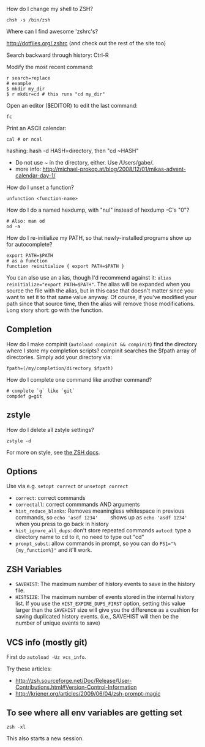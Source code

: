 How do I change my shell to ZSH?

    chsh -s /bin/zsh

Where can I find awesome 'zshrc's?

http://dotfiles.org/.zshrc (and check out the rest of the site too)

Search backward through history: Ctrl-R

Modify the most recent command:

    r search=replace
    # example
    $ mkdir my_dir
    $ r mkdir=cd # this runs "cd my_dir"

Open an editor ($EDITOR) to edit the last command:

    fc

Print an ASCII calendar:

    cal # or ncal

hashing: hash -d HASH=directory, then "cd ~HASH"
- Do not use ~ in the directory, either. Use /Users/gabe/.
- more info: http://michael-prokop.at/blog/2008/12/01/mikas-advent-calendar-day-1/

How do I unset a function?

    unfunction <function-name>

How do I do a named hexdump, with "nul" instead of hexdump -C's "0"?

    # Also: man od
    od -a

How do I re-initialize my PATH, so that newly-installed programs show up for autocomplete?

    export PATH=$PATH
    # as a function
    function reinitialize { export PATH=$PATH }

You can also use an alias, though I'd recommend against it: `alias
reinitialize="export PATH=$PATH"`. The alias will be expanded when you source
the file with the alias, but in this case that doesn't matter since you want
to set it to that same value anyway.  Of course, if you've modified your
path since that source time, then the alias will remove those modifications.
Long story short: go with the function.

## Completion

How do I make compinit (`autoload compinit && compinit`) find the directory where I store my completion scripts?
compinit searches the $fpath array of directories. Simply add your directory via:

    fpath=(/my/completion/directory $fpath)

How do I complete one command like another command?

    # complete `g` like `git`
    compdef g=git

## zstyle

How do I delete all zstyle settings?

    zstyle -d

For more on style, see [the ZSH docs](http://zsh.sourceforge.net/Doc/Release/zsh_21.html#SEC182).

## Options

Use via e.g. `setopt correct` or `unsetopt correct`

* `correct`: correct commands
* `correctall`: correct commmands AND arguments
* `hist_reduce_blanks`: Removes meaningless whitespace in previous commands, so
  `echo 'asdf 1234'    ` shows up as `echo 'asdf 1234'` when you press <UP> to
  go back in history
* `hist_ignore_all_dups`: don't store repeated commands `autocd`: type a
  directory name to cd to it, no need to type out "cd"
* `prompt_subst`: allow commands in prompt, so you can do
  `PS1="%{my_function%}"` and it'll work.

## ZSH Variables

* `SAVEHIST`: The maximum number of history events to save in the history file.
* `HISTSIZE`: The maximum number of events stored in the internal history list.
  If you use the `HIST_EXPIRE_DUPS_FIRST` option, setting this value larger than
  the `SAVEHIST` size will give you the difference as a cushion for saving
  duplicated history events. (i.e., SAVEHIST will then be the number of unique
  events to save)

## VCS info (mostly git)

First do `autoload -Uz vcs_info`.

Try these articles:

* http://zsh.sourceforge.net/Doc/Release/User-Contributions.html#Version-Control-Information
* http://kriener.org/articles/2009/06/04/zsh-prompt-magic

## To see where all env variables are getting set

    zsh -xl

This also starts a new session.
